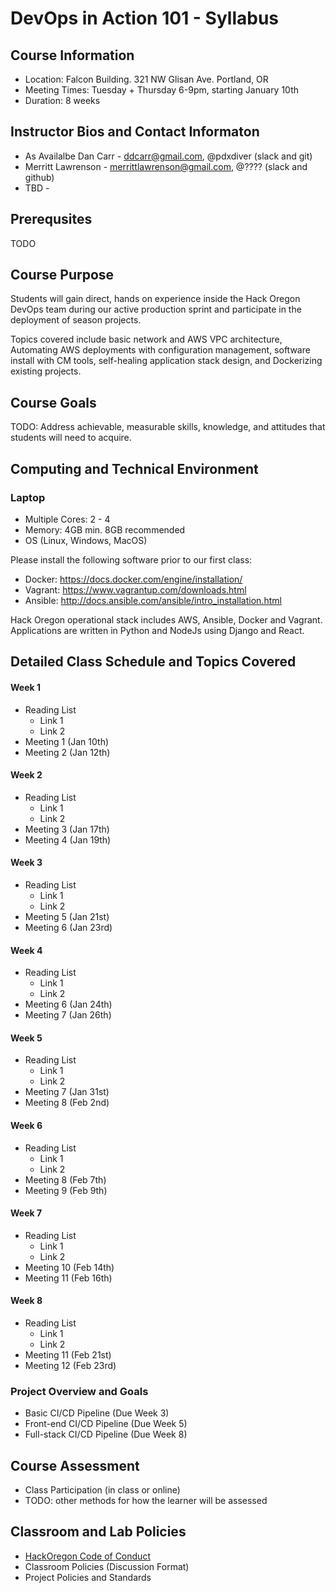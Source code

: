 # DevOps in Action 101 - Syllabus 

## Course Information
* Location: Falcon Building. 321 NW Glisan Ave. Portland, OR
* Meeting Times: Tuesday + Thursday 6-9pm, starting January 10th
* Duration: 8 weeks

## Instructor Bios and Contact Informaton
* As Availalbe Dan Carr - ddcarr@gmail.com, @pdxdiver (slack and git)
* Merritt Lawrenson - merrittlawrenson@gmail.com, @???? (slack and github)
* TBD - 

## Prerequsites
TODO

## Course Purpose
Students will gain direct, hands on experience inside the Hack Oregon DevOps team during our active production sprint and participate in the deployment of season projects.

Topics covered include basic network and AWS VPC architecture, Automating AWS deployments with configuration management, software install with CM tools, self-healing application stack design, and Dockerizing existing projects.

## Course Goals
TODO: Address achievable, measurable skills, knowledge, and attitudes that students will need to acquire.

## Computing and Technical Environment
### Laptop
* Multiple Cores: 2 - 4
* Memory: 4GB min.  8GB recommended
* OS (Linux, Windows, MacOS)

Please install the following software prior to our first class:

* Docker: https://docs.docker.com/engine/installation/
* Vagrant: https://www.vagrantup.com/downloads.html
* Ansible: http://docs.ansible.com/ansible/intro_installation.html

Hack Oregon operational stack includes AWS, Ansible, Docker and Vagrant. Applications are written in Python and NodeJs using Django and React.

## Detailed Class Schedule and Topics Covered
#### Week 1 
* Reading List
  * Link 1
  * Link 2
* Meeting 1 (Jan 10th)
* Meeting 2 (Jan 12th)

#### Week 2 
* Reading List
  * Link 1
  * Link 2
* Meeting 3 (Jan 17th)
* Meeting 4 (Jan 19th)

#### Week 3
* Reading List
  * Link 1
  * Link 2
* Meeting 5 (Jan 21st)
* Meeting 6 (Jan 23rd)

#### Week 4 
* Reading List
  * Link 1
  * Link 2
* Meeting 6 (Jan 24th)
* Meeting 7 (Jan 26th)

#### Week 5
* Reading List
  * Link 1
  * Link 2
* Meeting 7 (Jan 31st)
* Meeting 8 (Feb 2nd)

#### Week 6 
* Reading List
  * Link 1
  * Link 2
* Meeting 8 (Feb 7th)
* Meeting 9 (Feb 9th)

#### Week 7
* Reading List
  * Link 1
  * Link 2
* Meeting 10 (Feb 14th)
* Meeting 11 (Feb 16th)

#### Week 8
* Reading List
  * Link 1
  * Link 2
* Meeting 11 (Feb 21st)
* Meeting 12 (Feb 23rd)

### Project Overview and Goals
* Basic CI/CD Pipeline (Due Week 3)
* Front-end CI/CD Pipeline (Due Week 5)
* Full-stack CI/CD Pipeline (Due Week 8)

## Course Assessment
* Class Participation (in class or online)
* TODO: other methods for how the learner will be assessed

## Classroom and Lab Policies
* [HackOregon Code of Conduct](http://www.hackoregon.org/code-of-conduct/)
* Classroom Policies (Discussion Format)
* Project Policies and Standards

